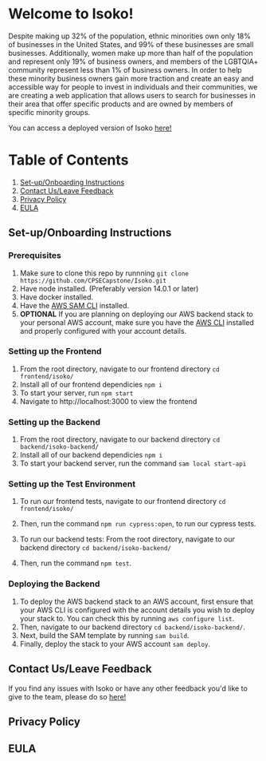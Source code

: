 # Welcome to Isoko!
Despite making up 32% of the population, ethnic minorities own only 18% of businesses in the United States, and 99% of these businesses are small businesses. Additionally, women make up more than half of the population and represent only 19% of business owners, and members of the LGBTQIA+ community represent less than 1% of business owners. In order to help these minority business owners gain more traction and create an easy and accessible way for people to invest in individuals and their communities, we are creating a web application that allows users to search for businesses in their area that offer specific products and are owned by members of specific minority groups.

You can access a deployed version of Isoko [here!](https://master.db75ilqlzlmt4.amplifyapp.com/)

# Table of Contents
1. [ Set-up/Onboarding Instructions ](#install)
2. [ Contact Us/Leave Feedback ](#contact)
3. [ Privacy Policy ](#priv)
4. [ EULA ](#eula)

<a name="install"></a>
## Set-up/Onboarding Instructions

### Prerequisites
1. Make sure to clone this repo by runnning ```git clone https://github.com/CPSECapstone/Isoko.git``` 
2. Have node installed. (Preferably version 14.0.1 or later)
3. Have docker installed.
4. Have the [AWS SAM CLI](https://docs.aws.amazon.com/serverless-application-model/latest/developerguide/serverless-sam-cli-install.html) installed.
4. **OPTIONAL** If you are planning on deploying our AWS backend stack to your personal AWS account, make sure you have the [AWS CLI](https://aws.amazon.com/cli/)  installed and properly configured with your account details.

### Setting up the Frontend
1. From the root directory, navigate to our frontend directory ```cd frontend/isoko/```
2. Install all of our frontend dependicies ```npm i```
3. To start your server, run ```npm start```
4. Navigate to http://localhost:3000 to view the frontend

### Setting up the Backend
1. From the root directory, navigate to our backend directory ```cd backend/isoko-backend/```
2. Install all of our backend dependicies ```npm i```
3. To start your backend server, run the command ```sam local start-api```

### Setting up the Test Environment
1. To run our frontend tests, navigate to our frontend directory ```cd frontend/isoko/```
2. Then, run the command ```npm run cypress:open```, to run our cypress tests. 

3. To run our backend tests: From the root directory, navigate to our backend directory ```cd backend/isoko-backend/```
4. Then, run the command ```npm test```.

### Deploying the Backend
1. To deploy the AWS backend stack to an AWS account, first ensure that your AWS CLI is configured with the account details you wish to deploy your stack to. You can check this by running ```aws configure list```.
2. Then, navigate to our backend directory ```cd backend/isoko-backend/```.
3. Next, build the SAM template by running ```sam build```.
4. Finally, deploy the stack to your AWS account ```sam deploy```.

<a name="contact"></a>
## Contact Us/Leave Feedback

If you find any issues with Isoko or have any other feedback you'd like to give to the team, please do so [here!](https://forms.gle/3J7ACTKAhTTqVwLA8)

<a name="priv"></a>
## Privacy Policy

<a name="eula"></a>
## EULA

